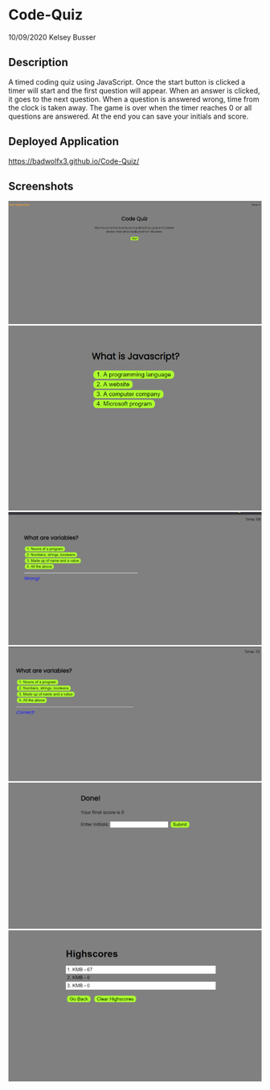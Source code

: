 # Code-Quiz
10/09/2020
Kelsey Busser

## Description
A timed coding quiz using JavaScript. 
Once the start button is clicked a timer will start and the first question will appear.
When an answer is clicked, it goes to the next question. When a question is answered wrong, time from the clock is taken away.
The game is over when the timer reaches 0 or all questions are answered. At the end you can save your initials and score.

## Deployed Application
https://badwolfx3.github.io/Code-Quiz/

## Screenshots
![First Screenshot](/Assets/Images/CQ1.png)
![Second Screenshot](/Assets/Images/CQ2.png)
![Third Screenshot](/Assets/Images/CQ3.png)
![Fourth Screenshot](/Assets/Images/CQ4.png)
![Fifth Screenshot](/Assets/Images/CQ5.png)
![Sixth Screenshot](/Assets/Images/CQ6.png)
